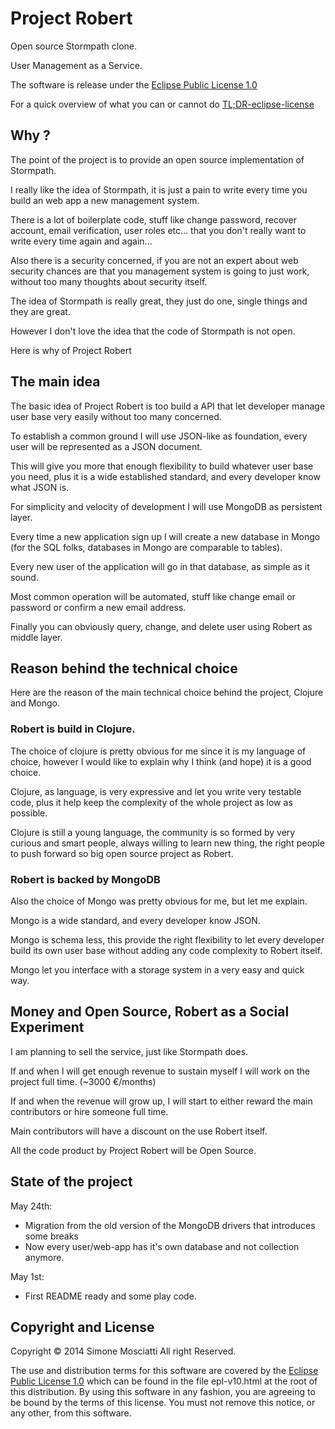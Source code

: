 # Project Robert

Open source Stormpath clone.

User Management as a Service.

The software is release under the [Eclipse Public License 1.0]

For a quick overview of what you can or cannot do [TL;DR-eclipse-license]

## Why ?

The point of the project is to provide an open source implementation of Stormpath.

I really like the idea of Stormpath, it is just a pain to write every time you build an web app a new management system.

There is a lot of boilerplate code, stuff like change password, recover account, email verification, user roles etc... that you don't really want to write every time again and again...

Also there is a security concerned, if you are not an expert about web security chances are that you management system is going to just work, without too many thoughts about security itself.

The idea of Stormpath is really great, they just do one, single things and they are great.

However I don't love the idea that the code of Stormpath is not open.

Here is why of Project Robert

## The main idea

The basic idea of Project Robert is too build a API that let developer manage user base very easily without too many concerned.

To establish a common ground I will use JSON-like as foundation, every user will be represented as a JSON document.

This will give you more that enough flexibility to build whatever user base you need, plus it is a wide established standard, and every developer know what JSON is.

For simplicity and velocity of development I will use MongoDB as persistent layer.

Every time a new application sign up I will create a new database in Mongo (for the SQL folks, databases in Mongo are comparable to tables).

Every new user of the application will go in that database, as simple as it sound.

Most common operation will be automated, stuff like change email or password or confirm a new email address.

Finally you can obviously query, change, and delete user using Robert as middle layer.

## Reason behind the technical choice

Here are the reason of the main technical choice behind the project, Clojure and Mongo.

### Robert is build in Clojure.

The choice of clojure is pretty obvious for me since it is my language of choice, however I would like to explain why I think (and hope) it is a good choice.

Clojure, as language, is very expressive and let you write very testable code, plus it help keep the complexity of the whole project as low as possible.

Clojure is still a young language, the community is so formed by very curious and smart people, always willing to learn new thing, the right people to push forward so big open source project as Robert.

### Robert is backed by MongoDB

Also the choice of Mongo was pretty obvious for me, but let me explain.

Mongo is a wide standard, and every developer know JSON.

Mongo is schema less, this provide the right flexibility to let every developer build its own user base without adding any code complexity to Robert itself.

Mongo let you interface with a storage system in a very easy and quick way.


## Money and Open Source, Robert as a Social Experiment

I am planning to sell the service, just like Stormpath does.

If and when I will get enough revenue to sustain myself I will work on the project full time. (~3000 €/months)

If and when the revenue will grow up, I will start to either reward the main contributors or hire someone full time.

Main contributors will have a discount on the use Robert itself.

All the code product by Project Robert will be Open Source.


## State of the project

May 24th:
* Migration from the old version of the MongoDB drivers that introduces some breaks
* Now every user/web-app has it's own database and not collection anymore.

May 1st:
* First README ready and some play code.

## Copyright and License

Copyright © 2014 Simone Mosciatti All right Reserved.

The use and distribution terms for this software are covered by the [Eclipse Public License 1.0] which can be found in the file epl-v10.html at the root of this distribution. By using this software in any fashion, you are agreeing to be bound by the terms of this license. You must not remove this notice, or any other, from this software.

[Eclipse Public License 1.0]: http://opensource.org/licenses/eclipse-1.0.php
[TL;DR-eclipse-license]: https://www.tldrlegal.com/l/epl
